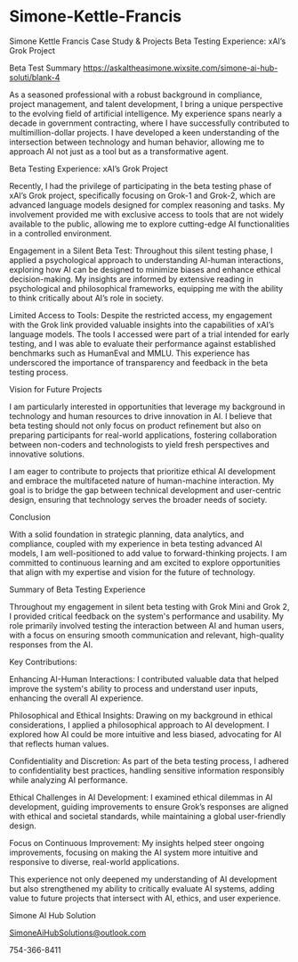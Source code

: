 # Simone-Kettle-Francis
Simone Kettle Francis Case Study &amp; Projects
Beta Testing Experience: xAI’s Grok Project

Beta Test Summary
https://askaltheasimone.wixsite.com/simone-ai-hub-soluti/blank-4
 

As a seasoned professional with a robust background in compliance, project management, and talent development, I bring a unique perspective to the evolving field of artificial intelligence. My experience spans nearly a decade in government contracting, where I have successfully contributed to multimillion-dollar projects. I have developed a keen understanding of the intersection between technology and human behavior, allowing me to approach AI not just as a tool but as a transformative agent.

 

Beta Testing Experience: xAI’s Grok Project

 

Recently, I had the privilege of participating in the beta testing phase of xAI’s Grok project, specifically focusing on Grok-1 and Grok-2, which are advanced language models designed for complex reasoning and tasks. My involvement provided me with exclusive access to tools that are not widely available to the public, allowing me to explore cutting-edge AI functionalities in a controlled environment.

 

Engagement in a Silent Beta Test: Throughout this silent testing phase, I applied a psychological approach to understanding AI-human interactions, exploring how AI can be designed to minimize biases and enhance ethical decision-making. My insights are informed by extensive reading in psychological and philosophical frameworks, equipping me with the ability to think critically about AI’s role in society.

 

Limited Access to Tools: Despite the restricted access, my engagement with the Grok link provided valuable insights into the capabilities of xAI’s language models. The tools I accessed were part of a trial intended for early testing, and I was able to evaluate their performance against established benchmarks such as HumanEval and MMLU. This experience has underscored the importance of transparency and feedback in the beta testing process.

 

Vision for Future Projects

 

I am particularly interested in opportunities that leverage my background in technology and human resources to drive innovation in AI. I believe that beta testing should not only focus on product refinement but also on preparing participants for real-world applications, fostering collaboration between non-coders and technologists to yield fresh perspectives and innovative solutions.

 

I am eager to contribute to projects that prioritize ethical AI development and embrace the multifaceted nature of human-machine interaction. My goal is to bridge the gap between technical development and user-centric design, ensuring that technology serves the broader needs of society.

 

Conclusion

 

With a solid foundation in strategic planning, data analytics, and compliance, coupled with my experience in beta testing advanced AI models, I am well-positioned to add value to forward-thinking projects. I am committed to continuous learning and am excited to explore opportunities that align with my expertise and vision for the future of technology.

 

Summary of Beta Testing Experience

 

Throughout my engagement in silent beta testing with Grok Mini and Grok 2, I provided critical feedback on the system's performance and usability. My role primarily involved testing the interaction between AI and human users, with a focus on ensuring smooth communication and relevant, high-quality responses from the AI.

Key Contributions:

Enhancing AI-Human Interactions: I contributed valuable data that helped improve the system's ability to process and understand user inputs, enhancing the overall AI experience.

Philosophical and Ethical Insights: Drawing on my background in ethical considerations, I applied a philosophical approach to AI development. I explored how AI could be more intuitive and less biased, advocating for AI that reflects human values.

Confidentiality and Discretion: As part of the beta testing process, I adhered to confidentiality best practices, handling sensitive information responsibly while analyzing AI performance.

Ethical Challenges in AI Development: I examined ethical dilemmas in AI development, guiding improvements to ensure Grok’s responses are aligned with ethical and societal standards, while maintaining a global user-friendly design.

Focus on Continuous Improvement: My insights helped steer ongoing improvements, focusing on making the AI system more intuitive and responsive to diverse, real-world applications.

 

This experience not only deepened my understanding of AI development but also strengthened my ability to critically evaluate AI systems, adding value to future projects that intersect with AI, ethics, and user experience.

Simone AI Hub Solution

SimoneAiHubSolutions@outlook.com

754-366-8411
